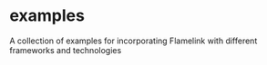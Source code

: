 # examples
A collection of examples for incorporating Flamelink with different frameworks and technologies
